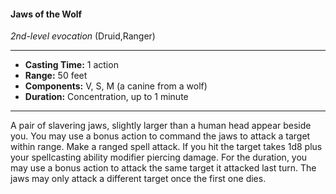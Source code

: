 #### Jaws of the Wolf
*2nd-level evocation* (Druid,Ranger)
___
- **Casting Time:** 1 action
- **Range:** 50 feet
- **Components:** V, S, M (a canine from a wolf)
- **Duration:** Concentration, up to 1 minute
---
A pair of slavering jaws, slightly larger than a human head appear beside you. You may use a bonus action to command the jaws to attack a target within range. Make a ranged spell attack. If you hit the target takes 1d8 plus your spellcasting ability modifier piercing damage. For the duration, you may use a bonus action to attack the same target it attacked last turn. The jaws may only attack a different target once the first one dies.
